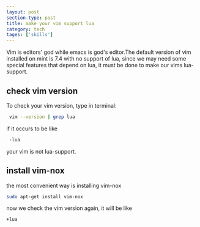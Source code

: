 ```yaml
---
layout: post
section-type: post
title: make your vim support lua
category: tech
tages: ['skills']
---
```


Vim is editors' god while emacs is god's editor.The default version of vim installed on mint is 7.4 with no support of lua, since we may need some special features that depend on lua, it must be done to make our vims lua-support.

## check vim version
To check your vim version, type in terminal:
```bash
 vim --version | grep lua
```
if it occurs to be like
```bash
 -lua
```
your vim is not lua-support.

## install vim-nox
the most convenient way is installing vim-nox
```bash
sudo apt-get install vim-nox
```
now we check the vim version again, it will be like
```bash
+lua
```
